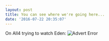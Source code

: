 ```yaml
---
layout: post
title: You can see where we're going here...
date: '2016-07-22 20:35:07'
---
```


On All4 trying to watch Eden:
![Advert Error](https://www.dropbox.com/s/wtebhu23lse6w33/Screenshot%202016-07-22%2021.33.46.png?raw=1)